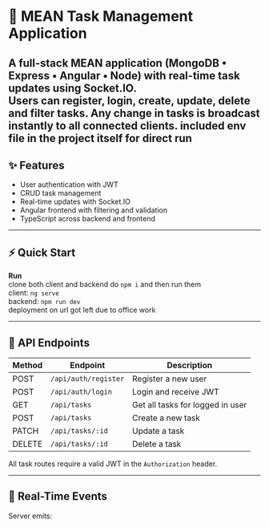 # 📝 MEAN Task Management Application

A full-stack **MEAN** application (MongoDB • Express • Angular • Node) with
real-time task updates using **Socket.IO**.  
Users can **register, login, create, update, delete and filter tasks**.
Any change in tasks is broadcast instantly to all connected clients.
included env file in the project itself for direct run
---

## ✨ Features
- User authentication with JWT
- CRUD task management
- Real-time updates with Socket.IO
- Angular frontend with filtering and validation
- TypeScript across backend and frontend

---

## ⚡ Quick Start

**Run**  
clone both client and backend do `npm i` and then run them  
client: `ng serve`  
backend: `npm run dev`  
deployment on url got left due to office work

---

## 🧪 API Endpoints
| Method | Endpoint | Description |
|------- |--------- |-------------|
| POST | `/api/auth/register` | Register a new user |
| POST | `/api/auth/login`    | Login and receive JWT |
| GET  | `/api/tasks`         | Get all tasks for logged in user |
| POST | `/api/tasks`         | Create a new task |
| PATCH| `/api/tasks/:id`     | Update a task |
| DELETE| `/api/tasks/:id`    | Delete a task |

All task routes require a valid JWT in the `Authorization` header.

---

## 🔌 Real-Time Events
Server emits:
